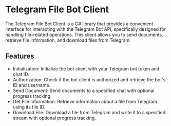 # Telegram File Bot Client
The Telegram File Bot Client is a C# library that provides a convenient interface for interacting with the Telegram Bot API, specifically designed for handling file-related operations. This client allows you to send documents, retrieve file information, and download files from Telegram.

## Features
- Initialization: Initialize the bot client with your Telegram bot token and chat ID.
- Authorization: Check if the bot client is authorized and retrieve the bot's ID and username.
- Send Document: Send documents to a specified chat with optional progress tracking.
- Get File Information: Retrieve information about a file from Telegram using its file ID.
- Download File: Download a file from Telegram and write it to a specified stream with optional progress tracking.